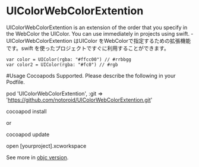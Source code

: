 # UIColorWebColorExtention
UIColorWebColorExtention is an extension of the order that you specify in the WebColor the UIColor. You can use immediately in projects using swift. - UIColorWebColorExtention はUIColor をWebColorで指定するための拡張機能です。swift を使ったプロジェクトですぐに利用することができます。

    var color = UIColor(rgba: "#ffcc00") // #rrbbgg
    var color2 = UIColor(rgba: "#fc0") // #rgb

#Usage
Cocoapods Supported. Please describe the following in your Podfile.

pod 'UIColorWebColorExtention', :git => 'https://github.com/notoroid/UIColorWebColorExtention.git'

cocoapod install

or

cocoapod update

open [yourproject].xcworkspace


See more in [objc version](https://github.com/notoroid/UIColor-IDPWebColor).
